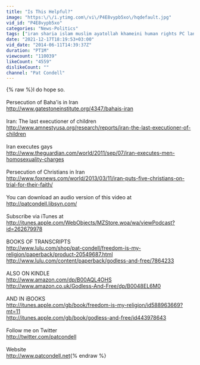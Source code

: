 ```yaml
---
title: "Is This Helpful?"
image: "https:\/\/i.ytimg.com\/vi\/P4E8vypb5xo\/hqdefault.jpg"
vid_id: "P4E8vypb5xo"
categories: "News-Politics"
tags: ["iran sharia islam muslim ayatollah khameini human rights PC language dotsub subtitled"]
date: "2021-12-17T18:19:53+03:00"
vid_date: "2014-06-11T14:39:37Z"
duration: "PT1M"
viewcount: "110039"
likeCount: "4559"
dislikeCount: ""
channel: "Pat Condell"
---
```

{% raw %}I do hope so.<br /><br />Persecution of Baha'is in Iran<br /><a rel="nofollow" target="blank" href="http://www.gatestoneinstitute.org/4347/bahais-iran">http://www.gatestoneinstitute.org/4347/bahais-iran</a><br /><br />Iran: The last executioner of children<br /><a rel="nofollow" target="blank" href="http://www.amnestyusa.org/research/reports/iran-the-last-executioner-of-children">http://www.amnestyusa.org/research/reports/iran-the-last-executioner-of-children</a><br /><br />Iran executes gays<br /><a rel="nofollow" target="blank" href="http://www.theguardian.com/world/2011/sep/07/iran-executes-men-homosexuality-charges">http://www.theguardian.com/world/2011/sep/07/iran-executes-men-homosexuality-charges</a><br /><br />Persecution of Christians in Iran<br /><a rel="nofollow" target="blank" href="http://www.foxnews.com/world/2013/03/11/iran-puts-five-christians-on-trial-for-their-faith/">http://www.foxnews.com/world/2013/03/11/iran-puts-five-christians-on-trial-for-their-faith/</a><br /><br />You can download an audio version of this video at<br /><a rel="nofollow" target="blank" href="http://patcondell.libsyn.com/">http://patcondell.libsyn.com/</a><br /><br />Subscribe via iTunes at <a rel="nofollow" target="blank" href="http://itunes.apple.com/WebObjects/MZStore.woa/wa/viewPodcast?id=262679978">http://itunes.apple.com/WebObjects/MZStore.woa/wa/viewPodcast?id=262679978</a><br /><br />BOOKS OF TRANSCRIPTS<br /><a rel="nofollow" target="blank" href="http://www.lulu.com/shop/pat-condell/freedom-is-my-religion/paperback/product-20549687.html">http://www.lulu.com/shop/pat-condell/freedom-is-my-religion/paperback/product-20549687.html</a><br /><a rel="nofollow" target="blank" href="http://www.lulu.com/content/paperback/godless-and-free/7864233">http://www.lulu.com/content/paperback/godless-and-free/7864233</a><br /><br />ALSO ON KINDLE<br /><a rel="nofollow" target="blank" href="http://www.amazon.com/dp/B00AQL4OHS">http://www.amazon.com/dp/B00AQL4OHS</a><br /><a rel="nofollow" target="blank" href="http://www.amazon.co.uk/Godless-And-Free/dp/B0048EL6M0">http://www.amazon.co.uk/Godless-And-Free/dp/B0048EL6M0</a><br /><br />AND IN iBOOKS<br /><a rel="nofollow" target="blank" href="http://itunes.apple.com/gb/book/freedom-is-my-religion/id588963669?mt=11">http://itunes.apple.com/gb/book/freedom-is-my-religion/id588963669?mt=11</a><br /><a rel="nofollow" target="blank" href="http://itunes.apple.com/gb/book/godless-and-free/id443978643">http://itunes.apple.com/gb/book/godless-and-free/id443978643</a><br /><br />Follow me on Twitter<br /><a rel="nofollow" target="blank" href="http://twitter.com/patcondell">http://twitter.com/patcondell</a><br /><br />Website<br /><a rel="nofollow" target="blank" href="http://www.patcondell.net">http://www.patcondell.net</a>{% endraw %}
